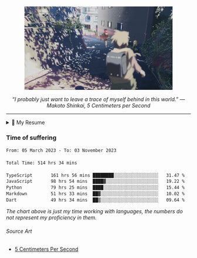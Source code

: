 <p align="center"><img src="asset/header.jpg" width="80%"/></p>
<p align="center"><i>“I probably just want to leave a trace of myself behind in this world.” ― Makoto Shinkai, 5 Centimeters per Second</i></p>

---

<details>
  <summary>📃 My Resume</summary>

### Education

- 📖 **Computer Science**\
📆 10/2021 - present\
📍 **Thang Long University** - Hoang Mai, Hanoi, Vietnam

### Experience

<img align="right" src="https://img.shields.io/badge/Next.js-black?style=flat&logo=next.js&logoColor=white"/>
<img align="right" src="https://img.shields.io/badge/Ant_Design-ant?style=flat&logo=antdesign&logoColor=white&color=%230170FE"/>
<img align="right" src="https://img.shields.io/badge/node.js-6DA55F?style=flat&logo=node.js&logoColor=white"/>


- 👨‍💻 **Frontend Web Intern**\
📆 07/2023 - present\
📍 **MQ ICT Solutions** - Hoang Mai, Hanoi, Vietnam
  
<!--
## Skills

<img align="right" src="https://img.shields.io/badge/Python-3776AB?logo=python&logoColor=white" />


**Programming**

<img align="right" src="https://img.shields.io/badge/Windows-0078D6?logo=windows&logoColor=white" />
-->

</details>

### Time of suffering

<!--START_SECTION:waka-->

```txt
From: 05 March 2023 - To: 03 November 2023

Total Time: 514 hrs 34 mins

TypeScript       161 hrs 56 mins ████████░░░░░░░░░░░░░░░░░   31.47 %
JavaScript       98 hrs 54 mins  ████▓░░░░░░░░░░░░░░░░░░░░   19.22 %
Python           79 hrs 25 mins  ████░░░░░░░░░░░░░░░░░░░░░   15.44 %
Markdown         51 hrs 33 mins  ██▓░░░░░░░░░░░░░░░░░░░░░░   10.02 %
Dart             49 hrs 34 mins  ██▒░░░░░░░░░░░░░░░░░░░░░░   09.64 %
```

<!--END_SECTION:waka-->

_The chart above is just my time working with languages, the numbers do not represent my proficiency in them._

###### Source Art

-  [5 Centimeters Per Second](https://wallhaven.cc/w/nrowq1)

